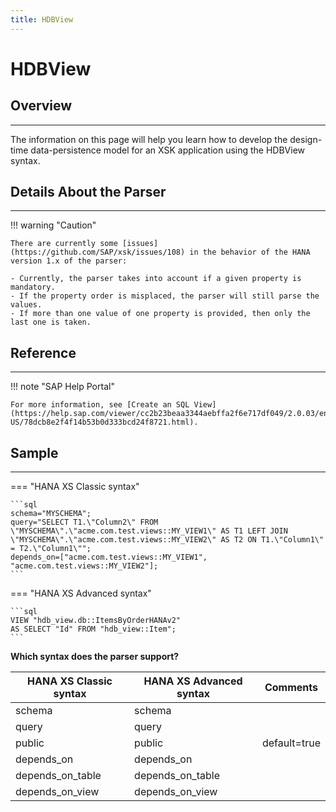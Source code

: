 ```yaml
---
title: HDBView
---
```


HDBView
===

## Overview
---

The information on this page will help you learn how to develop the design-time data-persistence model for an XSK application using the HDBView syntax.

## Details About the Parser
---

!!! warning "Caution"

    There are currently some [issues](https://github.com/SAP/xsk/issues/108) in the behavior of the HANA version 1.x of the parser:

    - Currently, the parser takes into account if a given property is mandatory.
    - If the property order is misplaced, the parser will still parse the values.
    - If more than one value of one property is provided, then only the last one is taken.     

## Reference
---

!!! note "SAP Help Portal"

    For more information, see [Create an SQL View](https://help.sap.com/viewer/cc2b23beaa3344aebffa2f6e717df049/2.0.03/en-US/78dcb8e2f4f14b53b0d333bcd24f8721.html).

## Sample
---

=== "HANA XS Classic syntax"

    ```sql
    schema="MYSCHEMA";
    query="SELECT T1.\"Column2\" FROM \"MYSCHEMA\".\"acme.com.test.views::MY_VIEW1\" AS T1 LEFT JOIN \"MYSCHEMA\".\"acme.com.test.views::MY_VIEW2\" AS T2 ON T1.\"Column1\" = T2.\"Column1\"";
    depends_on=["acme.com.test.views::MY_VIEW1", "acme.com.test.views::MY_VIEW2"];
    ```

=== "HANA XS Advanced syntax"

    ```sql
    VIEW "hdb_view.db::ItemsByOrderHANAv2"
    AS SELECT "Id" FROM "hdb_view::Item";
    ```

**Which syntax does the parser support?**

| HANA XS Classic syntax  | HANA XS Advanced syntax        | Comments     |
|-------------------------|--------------------------------|--------------|
| schema                  | schema                         |              |
| query                   | query                          |              |
| public                  | public                         | default=true |
| depends_on              | depends_on                     |              |
| depends_on_table        | depends_on_table               |              |
| depends_on_view         | depends_on_view                |              |
